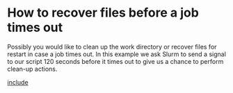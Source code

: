 # How to recover files before a job times out

Possibly you would like to clean up the work directory or recover
files for restart in case a job times out. In this example we ask Slurm
to send a signal to our script 120 seconds before it times out to give
us a chance to perform clean-up actions.

[include](files/slurm-timeout-cleanup.sh)
